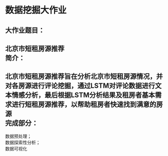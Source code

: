 数据挖掘大作业
===
大作业题目：
---
北京市短租房源推荐   
简介：
--
北京市短租房源推荐旨在分析北京市短租房源情况，并对各房源进行评论挖掘，通过LSTM对评论数据进行文本情感分析，最后根据LSTM分析结果及租房者基本需求进行短租房源推荐，以帮助租房者快速找到满意的房源  
完成部分：
--
数据预处理；  
数据探索性分析；  
数据可视化
